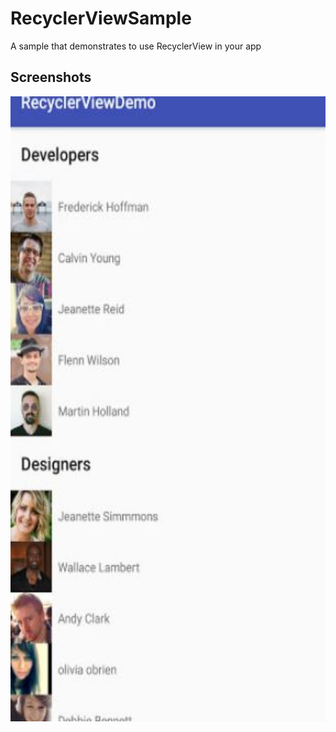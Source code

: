 RecyclerViewSample
===================================

A sample that demonstrates to use RecyclerView in your app

Screenshots
-------------

<img src="screenshots/RecyclerViewSample.JPG" height="1000" alt="Screenshot"/>
